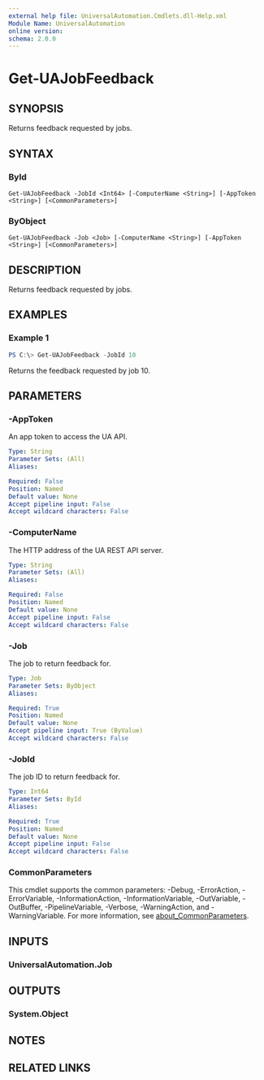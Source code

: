 ```yaml
---
external help file: UniversalAutomation.Cmdlets.dll-Help.xml
Module Name: UniversalAutomation
online version:
schema: 2.0.0
---
```


# Get-UAJobFeedback

## SYNOPSIS
Returns feedback requested by jobs. 

## SYNTAX

### ById
```
Get-UAJobFeedback -JobId <Int64> [-ComputerName <String>] [-AppToken <String>] [<CommonParameters>]
```

### ByObject
```
Get-UAJobFeedback -Job <Job> [-ComputerName <String>] [-AppToken <String>] [<CommonParameters>]
```

## DESCRIPTION
Returns feedback requested by jobs. 

## EXAMPLES

### Example 1
```powershell
PS C:\> Get-UAJobFeedback -JobId 10
```

Returns the feedback requested by job 10. 

## PARAMETERS

### -AppToken
An app token to access the UA API. 

```yaml
Type: String
Parameter Sets: (All)
Aliases:

Required: False
Position: Named
Default value: None
Accept pipeline input: False
Accept wildcard characters: False
```

### -ComputerName
The HTTP address of the UA REST API server.

```yaml
Type: String
Parameter Sets: (All)
Aliases:

Required: False
Position: Named
Default value: None
Accept pipeline input: False
Accept wildcard characters: False
```

### -Job
The job to return feedback for. 

```yaml
Type: Job
Parameter Sets: ByObject
Aliases:

Required: True
Position: Named
Default value: None
Accept pipeline input: True (ByValue)
Accept wildcard characters: False
```

### -JobId
The job ID to return feedback for. 

```yaml
Type: Int64
Parameter Sets: ById
Aliases:

Required: True
Position: Named
Default value: None
Accept pipeline input: False
Accept wildcard characters: False
```

### CommonParameters
This cmdlet supports the common parameters: -Debug, -ErrorAction, -ErrorVariable, -InformationAction, -InformationVariable, -OutVariable, -OutBuffer, -PipelineVariable, -Verbose, -WarningAction, and -WarningVariable. For more information, see [about_CommonParameters](http://go.microsoft.com/fwlink/?LinkID=113216).

## INPUTS

### UniversalAutomation.Job

## OUTPUTS

### System.Object
## NOTES

## RELATED LINKS
